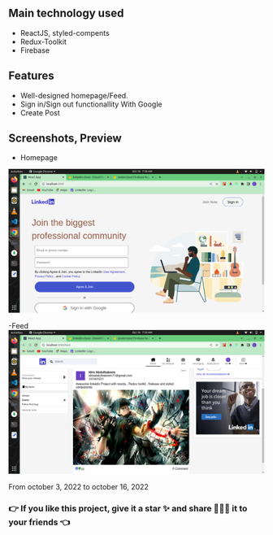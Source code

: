 ## Main technology used 


- ReactJS, styled-compents
- Redux-Toolkit
- Firebase


## Features
- Well-designed homepage/Feed.
- Sign in/Sign out functionallity With Google
- Create Post 


## Screenshots, Preview

- Homepage 

![screenshot homepage](/assets/homepage.png)

-Feed 
![screenshot feed](/assets/feed.png)



From october 3, 2022 to october 16, 2022

### 👉 If you like this project, give it a star ✨ and share 👨🏻‍💻 it to your friends 👈
